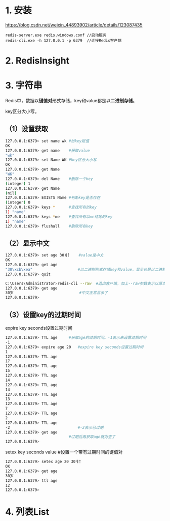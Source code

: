 # 1. 安装

https://blog.csdn.net/weixin_44893902/article/details/123087435

```redis
redis-server.exe redis.windows.conf	//启动服务
redis-cli.exe -h 127.0.0.1 -p 6379	//连接Redis客户端

```



# 2. RedisInsight



# 3. 字符串

Redis中，数据以**键值对**形式存储，key和value都是以**二进制存储**。

key区分大小写。

## （1）设置获取

```bash
127.0.0.1:6379> set name wk	#给key赋值
OK
127.0.0.1:6379> get name	#获取value
"wk"
127.0.0.1:6379> set Name WK	#key区分大小写
OK
127.0.0.1:6379> get Name
"WK"
127.0.0.1:6379> del Name	#删除一个key
(integer) 1
127.0.0.1:6379> get Name
(nil)
127.0.0.1:6379> EXISTS Name	#判断key是否存在
(integer) 0
127.0.0.1:6379> keys *		#查找所有的key
1) "name"
127.0.0.1:6379> keys *me	#查找所有以me结尾的key
1) "name"
127.0.0.1:6379> flushall	#删除所有key
```

## （2）显示中文

```bash
127.0.0.1:6379> set age 30ￋ￪	#value是中文
OK
127.0.0.1:6379> get age
"30\xcb\xea"					#以二进制形式存储key和value，显示也是以二进制显示
127.0.0.1:6379> quit		

C:\Users\Administrator>redis-cli --raw	#退出客户端，加上--raw参数表示以原本形式显示value
127.0.0.1:6379> get age
30岁								#中文正常显示了
127.0.0.1:6379>
```

## （3）设置key的过期时间

expire key seconds设置过期时间

```bash
127.0.0.1:6379> TTL age		#获取age的过期时间。-1表示未设置过期时间
-1
127.0.0.1:6379> expire age 20	#expire key seconds设置过期时间
1
127.0.0.1:6379> TTL age
17
127.0.0.1:6379> TTL age
15
127.0.0.1:6379> TTL age
14
127.0.0.1:6379> TTL age
14
127.0.0.1:6379> TTL age
13
127.0.0.1:6379> TTL age
7
127.0.0.1:6379> TTL age
2
127.0.0.1:6379> TTL age
-2								#-2表示已过期
127.0.0.1:6379> get age			
							#过期后再获取age就为空了
127.0.0.1:6379>
```

setex key seconds value		#设置一个带有过期时间的键值对

```bash
127.0.0.1:6379> setex age 20 30ￋ￪
OK
127.0.0.1:6379> get age
30岁
127.0.0.1:6379> ttl age
12
127.0.0.1:6379>
```

# 4. 列表List



